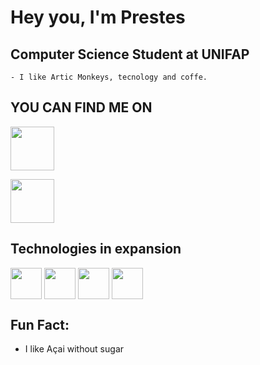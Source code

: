 # **Hey you, I'm Prestes**

 ## **Computer Science Student at UNIFAP**
    - I like Artic Monkeys, tecnology and coffe.

## **YOU CAN FIND ME ON**


[<img align="center"  width="70rem" src="https://icons-for-free.com/iconfiles/png/512/linkedin+logo+logo+website+icon-1320190502911715717.png"/>](https://www.linkedin.com/in/breno-prestes-0543591b8/)

[<img align="center" width= "70rem" src="https://image.flaticon.com/icons/png/512/281/281752.png"/>](mailto:bcaua205@gmail.com)


## **Technologies in expansion**
<img align="center" width="50rem" display="flex" src="https://img-premium.flaticon.com/png/128/3103/premium/3103956.png?token=exp=1624416184~hmac=228b95867895df5924338a8815094ad3"/>
<img align="center" width="50rem" display="flex" src="https://img.icons8.com/color/2x/javascript.png"/>
<img align="center" width="50rem" display="flex" src="https://image.flaticon.com/icons/png/128/29/29104.png"/>
<img align="center" width="50rem" display="flex" src="https://image.flaticon.com/icons/png/128/29/29600.png"/>

## **Fun Fact:**
   - I like Açai without sugar
